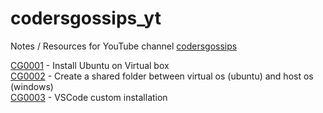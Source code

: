 # codersgossips_yt

Notes / Resources for YouTube channel [codersgossips](https://www.youtube.com/@codersgossips)

[CG0001](CG0001) - Install Ubuntu on Virtual box  
[CG0002](CG0002) - Create a shared folder between virtual os (ubuntu) and host os (windows)  
[CG0003](CG0003) - VSCode custom installation
